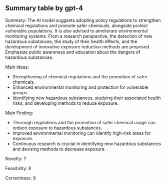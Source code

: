 ## Summary table by gpt-4
Summary: 
The AI model suggests adopting policy regulations to strengthen chemical regulations and promote safer chemicals, alongside protect vulnerable populations. It is also advised to ameliorate environmental monitoring systems. From a research perspective, the detection of new hazardous substances, the study of their health effects, and the development of innovative exposure reduction methods are proposed. Emphasize public awareness and education about the dangers of hazardous substances.

Main Ideas: 
- Strengthening of chemical regulations and the promotion of safer chemicals.
- Enhanced environmental monitoring and protection for vulnerable groups.
- Identifying new hazardous substances, studying their associated health risks, and developing methods to reduce exposure.

Main Finding: 
- Thorough regulations and the promotion of safer chemical usage can reduce exposure to hazardous substances.
- Improved environmental monitoring can identify high-risk areas for exposure.
- Continuous research is crucial in identifying new hazardous substances and devising methods to decrease exposure.

Novelty: 
7 

Feasibility: 
8 

Correctness: 
9